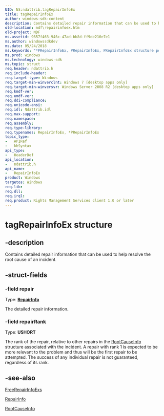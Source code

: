 ```yaml
---
UID: NS:ndattrib.tagRepairInfoEx
title: tagRepairInfoEx
author: windows-sdk-content
description: Contains detailed repair information that can be used to help resolve the root cause of an incident.
old-location: ndf\repairinfoex.htm
old-project: NDF
ms.assetid: 9357f463-946c-47ad-bb8d-ff9de210e7e1
ms.author: windowssdkdev
ms.date: 05/24/2018
ms.keywords: "*PRepairInfoEx, PRepairInfoEx, PRepairInfoEx structure pointer [NDF], RepairInfoEx, RepairInfoEx structure [NDF], ndattrib/PRepairInfoEx, ndattrib/RepairInfoEx, ndf.repairinfoex, tagRepairInfoEx"
ms.prod: windows
ms.technology: windows-sdk
ms.topic: struct
req.header: ndattrib.h
req.include-header: 
req.target-type: Windows
req.target-min-winverclnt: Windows 7 [desktop apps only]
req.target-min-winversvr: Windows Server 2008 R2 [desktop apps only]
req.kmdf-ver: 
req.umdf-ver: 
req.ddi-compliance: 
req.unicode-ansi: 
req.idl: Ndattrib.idl
req.max-support: 
req.namespace: 
req.assembly: 
req.type-library: 
req.typenames: RepairInfoEx, *PRepairInfoEx
topic_type:
-	APIRef
-	kbSyntax
api_type:
-	HeaderDef
api_location:
-	ndattrib.h
api_name:
-	RepairInfoEx
product: Windows
targetos: Windows
req.lib: 
req.dll: 
req.irql: 
req.product: Rights Management Services client 1.0 or later
---
```


# tagRepairInfoEx structure


## -description


Contains detailed repair information that can be used to help resolve the  root cause of an incident.


## -struct-fields




### -field repair

Type: <b><a href="https://msdn.microsoft.com/07639ac5-e586-4ab1-96e8-502c378de940">RepairInfo</a></b>

The detailed repair information. 


### -field repairRank

Type: <b>USHORT</b>

The rank of the repair, relative to other repairs in the <a href="https://msdn.microsoft.com/01d02658-ae12-4465-94fc-7a966dcdd8fb">RootCauseInfo</a> structure associated with the incident. A repair with rank 1 is expected to be more relevant to the problem and thus will be the first repair to be attempted. The success of any individual repair is not guaranteed, regardless of its rank.


## -see-also




<a href="https://msdn.microsoft.com/b4e3e758-88cd-4ce2-b1a4-5b47889aae9b">FreeRepairInfoExs</a>



<a href="https://msdn.microsoft.com/07639ac5-e586-4ab1-96e8-502c378de940">RepairInfo</a>



<a href="https://msdn.microsoft.com/01d02658-ae12-4465-94fc-7a966dcdd8fb">RootCauseInfo</a>
 

 

